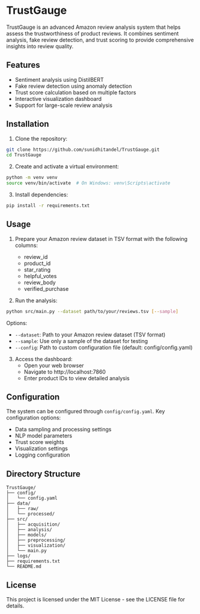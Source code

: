 # TrustGauge

TrustGauge is an advanced Amazon review analysis system that helps assess the trustworthiness of product reviews. It combines sentiment analysis, fake review detection, and trust scoring to provide comprehensive insights into review quality.

## Features

- Sentiment analysis using DistilBERT
- Fake review detection using anomaly detection
- Trust score calculation based on multiple factors
- Interactive visualization dashboard
- Support for large-scale review analysis

## Installation

1. Clone the repository:
```bash
git clone https://github.com/sunidhitandel/TrustGauge.git
cd TrustGauge
```

2. Create and activate a virtual environment:
```bash
python -m venv venv
source venv/bin/activate  # On Windows: venv\Scripts\activate
```

3. Install dependencies:
```bash
pip install -r requirements.txt
```

## Usage

1. Prepare your Amazon review dataset in TSV format with the following columns:
   - review_id
   - product_id
   - star_rating
   - helpful_votes
   - review_body
   - verified_purchase

2. Run the analysis:
```bash
python src/main.py --dataset path/to/your/reviews.tsv [--sample]
```

Options:
- `--dataset`: Path to your Amazon review dataset (TSV format)
- `--sample`: Use only a sample of the dataset for testing
- `--config`: Path to custom configuration file (default: config/config.yaml)

3. Access the dashboard:
   - Open your web browser
   - Navigate to http://localhost:7860
   - Enter product IDs to view detailed analysis

## Configuration

The system can be configured through `config/config.yaml`. Key configuration options:

- Data sampling and processing settings
- NLP model parameters
- Trust score weights
- Visualization settings
- Logging configuration

## Directory Structure

```
TrustGauge/
├── config/
│   └── config.yaml
├── data/
│   ├── raw/
│   └── processed/
├── src/
│   ├── acquisition/
│   ├── analysis/
│   ├── models/
│   ├── preprocessing/
│   ├── visualization/
│   └── main.py
├── logs/
├── requirements.txt
└── README.md
```

## License

This project is licensed under the MIT License - see the LICENSE file for details. 